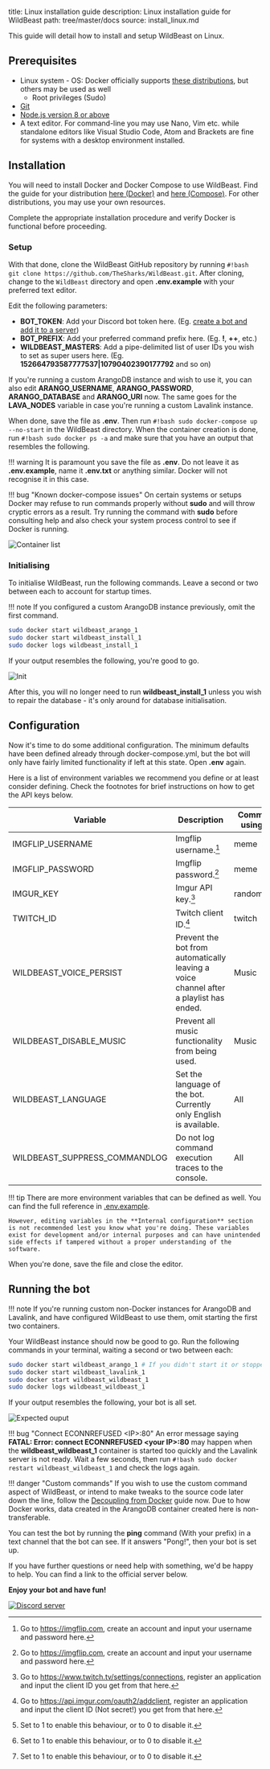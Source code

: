 title: Linux installation guide
description: Linux installation guide for WildBeast
path: tree/master/docs
source: install_linux.md

This guide will detail how to install and setup WildBeast on Linux.

## Prerequisites

- Linux system
	  -  OS: Docker officially supports [these distributions](https://store.docker.com/search?type=edition&offering=community&operating_system=linux), but others may be used as well
    -  Root privileges (Sudo)
- [Git](https://git-scm.com/download/linux)
- [Node.js version 8 or above](https://nodejs.org/en/download/current/)
- A text editor. For command-line you may use Nano, Vim etc. while standalone editors like Visual Studio Code, Atom and Brackets are fine for systems with a desktop environment installed.

## Installation

You will need to install Docker and Docker Compose to use WildBeast. Find the guide for your distribution [here (Docker)](https://store.docker.com/search?type=edition&offering=community&operating_system=linux) and [here (Compose)](https://docs.docker.com/compose/install). For other distributions, you may use your own resources.

Complete the appropriate installation procedure and verify Docker is functional before proceeding.

### Setup

With that done, clone the WildBeast GitHub repository by running `#!bash git clone https://github.com/TheSharks/WildBeast.git`. After cloning, change to the `WildBeast` directory and open **.env.example** with your preferred text editor.

Edit the following parameters:

- **BOT_TOKEN**: Add your Discord bot token here. (Eg. [create a bot and add it to a server](https://github.com/reactiflux/discord-irc/wiki/Creating-a-discord-bot-&-getting-a-token))
- **BOT_PREFIX**: Add your preferred command prefix here. (Eg. **!**, **++**, etc.)
- **WILDBEAST_MASTERS**: Add a pipe-delimited list of user IDs you wish to set as super users here. (Eg. **152664793587777537|10790402390177792** and so on)

If you're running a custom ArangoDB instance and wish to use it, you can also edit **ARANGO_USERNAME**, **ARANGO_PASSWORD**, **ARANGO_DATABASE** and **ARANGO_URI** now. The same goes for the **LAVA_NODES** variable in case you're running a custom Lavalink instance.

When done, save the file as **.env**. Then run `#!bash sudo docker-compose up --no-start` in the WildBeast directory. When the container creation is done, run `#!bash sudo docker ps -a` and make sure that you have an output that resembles the following.

!!! warning
    It is paramount you save the file as **.env**. Do not leave it as **.env.example**, name it **.env.txt** or anything similar. Docker will not recognise it in this case.

!!! bug "Known docker-compose issues"
    On certain systems or setups Docker may refuse to run commands properly without **sudo** and will throw cryptic errors as a result. Try running the command with **sudo** before consulting help and also check your system process control to see if Docker is running.

![Container list](img/compose-containers.png)

### Initialising

To initialise WildBeast, run the following commands. Leave a second or two between each to account for startup times.

!!! note
    If you configured a custom ArangoDB instance previously, omit the first command.

```bash
sudo docker start wildbeast_arango_1
sudo docker start wildbeast_install_1
sudo docker logs wildbeast_install_1
```

If your output resembles the following, you're good to go.

![Init](img/linux-init.png)

After this, you will no longer need to run **wildbeast_install_1** unless you wish to repair the database - it's only around for database initialisation.

## Configuration

Now it's time to do some additional configuration. The minimum defaults have been defined already through docker-compose.yml, but the bot will only have fairly limited functionality if left at this state. Open **.env** again.

Here is a list of environment variables we recommend you define or at least consider defining. Check the footnotes for brief instructions on how to get the API keys below.

| Variable | Description | Commands using this | Type |
| -------- | ----------- | ------------------- | ---- |
| IMGFLIP_USERNAME | Imgflip username.[^1] | meme | String |
| IMGFLIP_PASSWORD | Imgflip password.[^1] | meme | String |
| IMGUR_KEY | Imgur API key.[^2] | randommeme | String |
| TWITCH_ID | Twitch client ID.[^3] | twitch | String |
| WILDBEAST_VOICE_PERSIST | Prevent the bot from automatically leaving a voice channel after a playlist has ended. | Music | Number (0/1)[^4] |
| WILDBEAST_DISABLE_MUSIC | Prevent all music functionality from being used. | Music | Number (0/1)[^4] |
| WILDBEAST_LANGUAGE | Set the language of the bot. Currently only English is available. | All | String |
| WILDBEAST_SUPPRESS_COMMANDLOG | Do not log command execution traces to the console. | All | Number (0/1)[^4] |

!!! tip
    There are more environment variables that can be defined as well. You can find the full reference in [.env.example](https://github.com/TheSharks/WildBeast/blob/master/.env.example).
    
    However, editing variables in the **Internal configuration** section is not recommended lest you know what you're doing. These variables exist for development and/or internal purposes and can have unintended side effects if tampered without a proper understanding of the software.

When you're done, save the file and close the editor.

## Running the bot

!!! note
    If you're running custom non-Docker instances for ArangoDB and Lavalink, and have configured WildBeast to use them, omit starting the first two containers.

Your WildBeast instance should now be good to go. Run the following commands in your terminal, waiting a second or two between each:

```bash
sudo docker start wildbeast_arango_1 # If you didn't start it or stopped it
sudo docker start wildbeast_lavalink_1
sudo docker start wildbeast_wildbeast_1
sudo docker logs wildbeast_wildbeast_1
```

If your output resembles the following, your bot is all set.

![Expected ouput](img/linux-expected-output.png)

!!! bug "Connect ECONNREFUSED <IP\>:80"
    An error message saying **FATAL: Error: connect ECONNREFUSED <your IP\>:80** may happen when the **wildbeast_wildbeast_1** container is started too quickly and the Lavalink server is not ready. Wait a few seconds, then run `#!bash sudo docker restart wildbeast_wildbeast_1` and check the logs again.

!!! danger "Custom commands"
    If you wish to use the custom command aspect of WildBeast, or intend to make tweaks to the source code later down the line, follow the [Decoupling from Docker](decoupling.md) guide now. Due to how Docker works, data created in the ArangoDB container created here is non-transferable.

You can test the bot by running the **ping** command (With your prefix) in a text channel that the bot can see. If it answers "Pong!", then your bot is set up.

If you have further questions or need help with something, we'd be happy to help. You can find a link to the official server below.

**Enjoy your bot and have fun!**

<p align="left">
  <a href="https://discord.gg/wildbot"><img src="https://discordapp.com/api/guilds/110462143152803840/widget.png?style=banner2" alt="Discord server"></a>
</p>

[^1]: Go to https://imgflip.com, create an account and input your username and password here.

[^2]: Go to https://www.twitch.tv/settings/connections, register an application and input the client ID you get from that here.

[^3]: Go to https://api.imgur.com/oauth2/addclient, register an application and input the client ID (Not secret!) you get from that here.

[^4]: Set to 1 to enable this behaviour, or to 0 to disable it.
